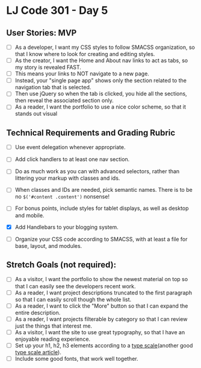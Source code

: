 # LJ Code 301 - Day 5

## User Stories: MVP
- [ ] As a developer, I want my CSS styles to follow SMACSS organization, so that I know where to look for creating and editing styles.
- [ ] As the creator, I want the Home and About nav links to act as tabs, so my story is revealed FAST.
- [ ] This means your links to NOT navigate to a new page.
- [ ] Instead, your "single page app" shows only the section related to the navigation tab that is selected.
- [ ] Then use jQuery so when the tab is clicked, you hide all the sections, then reveal the associated section only.
- [ ] As a reader, I want the portfolio to use a nice color scheme, so that it stands out visual

## Technical Requirements and Grading Rubric

- [ ] Use event delegation whenever appropriate.
- [ ] Add click handlers to at least one nav section.
- [ ] Do as much work as you can with advanced selectors, rather than littering your markup with classes and ids.
- [ ] When classes and IDs are needed, pick semantic names. There is to be no `$('#content .content')` nonsense!
- [ ] For bonus points, include styles for tablet displays, as well as desktop and mobile.
- [x] Add Handlebars to your blogging system.
- [ ] Organize your CSS code according to SMACSS, with at least a file for base, layout, and modules.


## Stretch Goals (not required):
- [ ] As a visitor, I want the portfolio to show the newest material on top so that I can easily see the developers recent work.
- [ ] As a reader, I want project descriptions truncated to the first paragraph so that I can easily scroll though the whole list.
- [ ] As a reader, I want to click the "More" button so that I can expand the entire description.
- [ ] As a reader, I want projects filterable by category so that I can review just the things that interest me.
- [ ]  As a visitor, I want the site to use great typography, so that I have an enjoyable reading experience.
- [ ] Set up your h1, h2, h3 elements according to a [type scale](http://type-scale.com/)(another good [type scale article](http://typecast.com/blog/a-more-modern-scale-for-web-typography)).
- [ ] Include some good fonts, that work well together.

